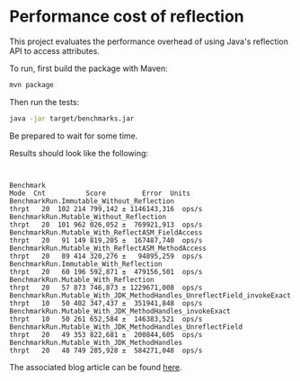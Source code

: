 # Performance cost of reflection

This project evaluates the performance overhead of using Java's reflection API to access attributes.

To run, first build the package with Maven:

```bash
mvn package
```

Then run the tests:

```bash
java -jar target/benchmarks.jar
```

Be prepared to wait for some time.

Results should look like the following:

```


Benchmark                                                                Mode  Cnt          Score         Error  Units
BenchmarkRun.Immutable_Without_Reflection                               thrpt   20  102 214 799,142 ± 1146143,316  ops/s
BenchmarkRun.Mutable_Without_Reflection                                 thrpt   20  101 962 026,052 ±  769921,913  ops/s
BenchmarkRun.Mutable_With_ReflectASM_FieldAccess                        thrpt   20   91 149 819,205 ±  167487,740  ops/s
BenchmarkRun.Mutable_With_ReflectASM_MethodAccess                       thrpt   20   89 414 320,276 ±   94895,259  ops/s
BenchmarkRun.Immutable_With_Reflection                                  thrpt   20   60 196 592,871 ±  479156,501  ops/s
BenchmarkRun.Mutable_With_Reflection                                    thrpt   20   57 873 746,873 ± 1229671,008  ops/s
BenchmarkRun.Mutable_With_JDK_MethodHandles_UnreflectField_invokeExact  thrpt   10   50 402 347,437 ±  351941,848  ops/s
BenchmarkRun.Mutable_With_JDK_MethodHandles_invokeExact                 thrpt   10   50 261 652,584 ±  146383,521  ops/s
BenchmarkRun.Mutable_With_JDK_MethodHandles_UnreflectField              thrpt   20   49 353 822,681 ±  200844,605  ops/s
BenchmarkRun.Mutable_With_JDK_MethodHandles                             thrpt   20   48 749 285,928 ±  584271,048  ops/s

```

The associated blog article can be found [here](https://blog.frankel.ch/performance-cost-of-reflection/).